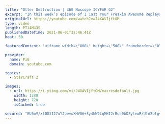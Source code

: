 ```yaml
---
title: "Otter Destruction | 360 Noscope ICYFAR G2"
excerpt: "In this week’s episode of I Cast Your Freakin Awesome Replays (ICYFAR) players sent in their replays where they set up flanks and surrounds to crush their enemies.  \"Surgical Warfare\" - Minimise your losses and try to achieve the cleanest victory possible! Even if it devolves into a shitshow, send it"
originalUrl: https://youtube.com/watch?v=J4XAVIjftOM
type: video
length: PT14M43S
publishedDateTime: 2021-06-01T12:46:41Z
heat: 50

featuredContent: "<iframe width=\"800\" height=\"500\" frameborder=\"0\" src=\"https://www.youtube.com/embed/J4XAVIjftOM\" allow=\"accelerometer; autoplay; encrypted-media; gyroscope; picture-in-picture\" allowfullscreen></iframe>"

provider:
  name: PiG
  domain: youtube.com

topics:
  - StarCraft 2

images:
  - url: https://i.ytimg.com/vi/J4XAVIjftOM/maxresdefault.jpg
    width: 1280
    height: 720
    isCached: true

secured: "EU6mV/xlO83I27uYJpevoXHV86+Sy4kW2LqMHI2rRus0bOZylewR/UfA2otg+RqI2KmtO4SOb6eqvepH2NaxwJlis3LsVkm2rJul9+se3T281H0uI4FvIsGReMAHdZ8sqhgHibvm6gMTgyIao3Q/6uDMr+H9g/mLoXrwwSx91dW/OqAQ1OOlpdeIEsGzO0iO/XAwWYMJeIUk8YCWMeXik+hE/23sz6qqX9CDHyAVTg1uK6cHVpgeukCnFR5/r79DuOHI1OGUd+ag5zNe7OwsyhoLMUJWtPj2MstKQiuQXpEoR15UuFzV42MHWIdWvXvsVFCLK36Thd3DB7YUjeSkH+pPSr0J3w8NEAHduWeUSwBW7pTOJjmGt4nLt+KJDNtJ1GZ3K9Cc3UrJkr1i/tBcQ/WISNbPtr4Xi/kb6jTGyko=;ibaTxsgMxYwEnr4UBU0DUw=="
---
```


